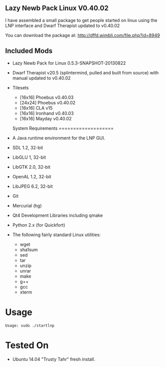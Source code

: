 Lazy Newb Pack Linux V0.40.02
-------------

I have assembled a small package to get people started on linux using the LNP interface and Dwarf Therapist updated to v0.40.02

You can download the package at: http://dffd.wimbli.com/file.php?id=8949

Included Mods
-------------
* Lazy Newb Pack for Linux 0.5.3-SNAPSHOT-20130822
* Dwarf Therapist v20.5 (splintermind, pulled and built from source) with manual updated to v0.40.02
* Tilesets
    - [16x16] Phoebus v0.40.03
    - [24x24] Phoebus v0.40.02
    - [16x16] CLA v15
    - [16x16] Ironhand v0.40.03
    - [16x16] Mayday v0.40.02


  System Requirements
===================

* A Java runtime environment for the LNP GUI.
* SDL 1.2, 32-bit
* LibGLU 1, 32-bit
* LibGTK 2.0, 32-bit
* OpenAL 1.2, 32-bit
* LibJPEG 6.2, 32-bit
* Git
* Mercurial (hg)
* Qt4 Development Libraries including qmake
* Python 2.x (for Quickfort)
* The following fairly standard Linux utilities:
  - wget
  - sha1sum
  - sed
  - tar
  - unzip
  - unrar
  - make
  - g++
  - gcc
  - xterm

 Usage
=====

```
Usage: sudo ./startlnp
```




Tested On
=========
* Ubuntu 14.04 "Trusty Tahr"      fresh install.
